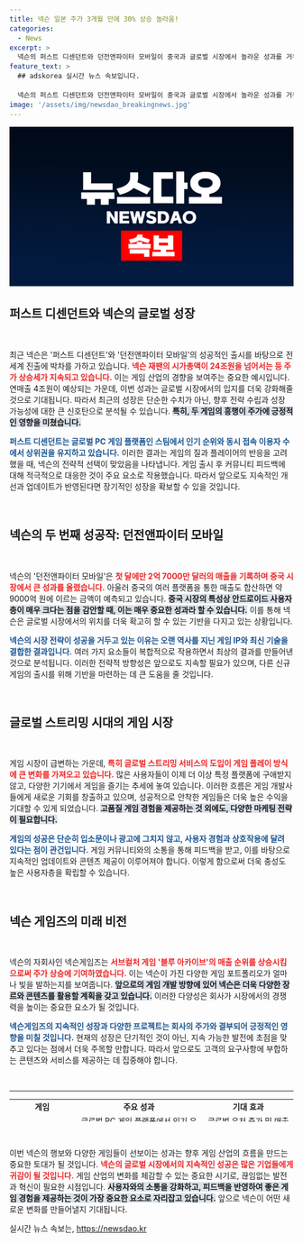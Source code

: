```yaml
---
title: 넥슨 일본 주가 3개월 만에 30% 상승 놀라움!
categories:
  - News
excerpt: >
  넥슨의 퍼스트 디센던트와 던전앤파이터 모바일이 중국과 글로벌 시장에서 놀라운 성과를 거두며, 넥슨 재팬 주가는 3200엔을 넘어섰습니다. 연매출 4조원 돌파도 기대되는 이 시점, 게임업계의 큰 주목을 받고 있습니다!
feature_text: >
  ## adskorea 실시간 뉴스 속보입니다.

  넥슨의 퍼스트 디센던트와 던전앤파이터 모바일이 중국과 글로벌 시장에서 놀라운 성과를 거두며, 넥슨 재팬 주가는 3200엔을 넘어섰습니다. 연매출 4조원 돌파도 기대되는 이 시점, 게임업계의 큰 주목을 받고 있습니다!
image: '/assets/img/newsdao_breakingnews.jpg'
---
```


<p><img src="/assets/img/newsdao_breakingnews.jpg" alt="adskorea 속보" /></p>

<h2 data-ke-size="size26">퍼스트 디센던트와 넥슨의 글로벌 성장</h2>

<p data-ke-size="size16">&nbsp;</p>

<p>최근 넥슨은 '퍼스트 디센던트'와 '던전앤파이터 모바일'의 성공적인 출시를 바탕으로 전 세계 진출에 박차를 가하고 있습니다. <b><span style="color: #ee2323;">넥슨 재팬의 시가총액이 24조원을 넘어서는 등 주가 상승세가 지속되고 있습니다.</span></b> 이는 게임 산업의 경향을 보여주는 중요한 예시입니다. 연매출 4조원이 예상되는 가운데, 이번 성과는 글로벌 시장에서의 입지를 더욱 강화해줄 것으로 기대됩니다. 따라서 최근의 성장은 단순한 수치가 아닌, 향후 전략 수립과 성장 가능성에 대한 큰 신호탄으로 분석될 수 있습니다. <b><span style="background-color: #21538527;">특히, 두 게임의 흥행이 주가에 긍정적인 영향을 미쳤습니다.</span></b></p>

<p><b><span style="color: #1a5490;">퍼스트 디센던트는 글로벌 PC 게임 플랫폼인 스팀에서 인기 순위와 동시 접속 이용자 수에서 상위권을 유지하고 있습니다.</span></b> 이러한 결과는 게임의 질과 플레이어의 반응을 고려했을 때, 넥슨의 전략적 선택이 맞았음을 나타냅니다. 게임 출시 후 커뮤니티 피드백에 대해 적극적으로 대응한 것이 주요 요소로 작용했습니다. 따라서 앞으로도 지속적인 개선과 업데이트가 반영된다면 장기적인 성장을 확보할 수 있을 것입니다.</p>

<p data-ke-size="size16">&nbsp;</p>

<h2 data-ke-size="size26">넥슨의 두 번째 성공작: 던전앤파이터 모바일</h2>

<p data-ke-size="size16">&nbsp;</p>

<p>넥슨의 '던전앤파이터 모바일'은 <b><span style="color: #ee2323;">첫 달에만 2억 7000만 달러의 매출을 기록하며 중국 시장에서 큰 성과를 올렸습니다.</span></b> 아울러 중국의 여러 플랫폼을 통한 매출도 합산하면 약 9000억 원에 이르는 금액이 예측되고 있습니다. <b><span style="background-color: #21538527;">중국 시장의 특성상 안드로이드 사용자층이 매우 크다는 점을 감안할 때, 이는 매우 중요한 성과라 할 수 있습니다.</span></b> 이를 통해 넥슨은 글로벌 시장에서의 위치를 더욱 확고히 할 수 있는 기반을 다지고 있는 상황입니다.</p>

<p><b><span style="color: #1a5490;">넥슨의 시장 전략이 성공을 거두고 있는 이유는 오랜 역사를 지닌 게임 IP와 최신 기술을 결합한 결과입니다.</span></b> 여러 가지 요소들이 복합적으로 작용하면서 최상의 결과를 만들어낸 것으로 분석됩니다. 이러한 전략적 방향성은 앞으로도 지속할 필요가 있으며, 다른 신규 게임의 출시를 위해 기반을 마련하는 데 큰 도움을 줄 것입니다.</p>

<p data-ke-size="size16">&nbsp;</p>

<h2 data-ke-size="size26">글로벌 스트리밍 시대의 게임 시장</h2>

<p data-ke-size="size16">&nbsp;</p>

<p>게임 시장이 급변하는 가운데, <b><span style="color: #ee2323;">특히 글로벌 스트리밍 서비스의 도입이 게임 플레이 방식에 큰 변화를 가져오고 있습니다.</span></b> 많은 사용자들이 이제 더 이상 특정 플랫폼에 구애받지 않고, 다양한 기기에서 게임을 즐기는 추세에 놓여 있습니다. 이러한 흐름은 게임 개발사들에게 새로운 기회를 창출하고 있으며, 성공적으로 안착한 게임들은 더욱 높은 수익을 기대할 수 있게 되었습니다. <b><span style="background-color: #21538527;">고품질 게임 경험을 제공하는 것 외에도, 다양한 마케팅 전략이 필요합니다.</span></b></p>

<p><b><span style="color: #1a5490;">게임의 성공은 단순히 입소문이나 광고에 그치지 않고, 사용자 경험과 상호작용에 달려 있다는 점이 관건입니다.</span></b> 게임 커뮤니티와의 소통을 통해 피드백을 받고, 이를 바탕으로 지속적인 업데이트와 콘텐츠 제공이 이루어져야 합니다. 이렇게 함으로써 더욱 충성도 높은 사용자층을 확립할 수 있습니다.</p>

<p data-ke-size="size16">&nbsp;</p>

<h2 data-ke-size="size26">넥슨 게임즈의 미래 비전</h2>

<p data-ke-size="size16">&nbsp;</p>

<p>넥슨의 자회사인 넥슨게임즈는 <b><span style="color: #ee2323;">서브컬처 게임 '블루 아카이브'의 매출 순위를 상승시킴으로써 주가 상승에 기여하였습니다.</span></b> 이는 넥슨이 가진 다양한 게임 포트폴리오가 얼마나 빛을 발하는지를 보여줍니다. <b><span style="background-color: #21538527;">앞으로의 게임 개발 방향에 있어 넥슨은 더욱 다양한 장르와 콘텐츠를 활용할 계획을 갖고 있습니다.</span></b> 이러한 다양성은 회사가 시장에서의 경쟁력을 높이는 중요한 요소가 될 것입니다.</p>

<p><b><span style="color: #1a5490;">넥슨게임즈의 지속적인 성장과 다양한 프로젝트는 회사의 주가와 결부되어 긍정적인 영향을 미칠 것입니다.</span></b> 현재의 성장은 단기적인 것이 아닌, 지속 가능한 발전에 초점을 맞추고 있다는 점에서 더욱 주목할 만합니다. 따라서 앞으로도 고객의 요구사항에 부합하는 콘텐츠와 서비스를 제공하는 데 집중해야 합니다.</p>

<p data-ke-size="size16">&nbsp;</p>

<hr>

<table style="width: 100%; height: 40px;">
  <tbody>
    <tr>
      <td style="text-align: center; height: 17px;"><b>게임</b></td>
      <td style="text-align: center; height: 17px;"><b>주요 성과</b></td>
      <td style="text-align: center; height: 17px;"><b>기대 효과</b></td>
    </tr>
    <tr>
      <td style="text-align: center; height: 17px;">퍼스트 디센던트</td>
      <td style="text-align: center; height: 17px;">글로벌 PC 게임 플랫폼에서 인기 유지</td>
      <td style="text-align: center; height: 17px;">글로벌 유저 증가 및 매출 상승</td>
    </tr>
    <tr>
      <td style="text-align: center; height: 17px;">던전앤파이터 모바일</td>
      <td style="text-align: center; height: 17px;">중국에서 첫 달 2억7000만 달러 매출 기록</td>
      <td style="text-align: center; height: 17px;">중국 시장 확장 및 매출 증가</td>
    </tr>
    <tr>
      <td style="text-align: center; height: 17px;">블루 아카이브</td>
      <td style="text-align: center; height: 17px;">매출 순위 3위 기록</td>
      <td style="text-align: center; height: 17px;">주가 상승 및 게임 인지도 확대</td>
    </tr>
  </tbody>
</table>

<p data-ke-size="size16">&nbsp;</p>

<p>이번 넥슨의 행보와 다양한 게임들이 선보이는 성과는 향후 게임 산업의 흐름을 만드는 중요한 토대가 될 것입니다. <b><span style="color: #ee2323;">넥슨의 글로벌 시장에서의 지속적인 성공은 많은 기업들에게 귀감이 될 것입니다.</span></b> 게임 산업의 변화를 체감할 수 있는 중요한 시기로, 끊임없는 발전과 혁신이 필요한 시점입니다. <b><span style="background-color: #21538527;">사용자와의 소통을 강화하고, 피드백을 반영하여 좋은 게임 경험을 제공하는 것이 가장 중요한 요소로 자리잡고 있습니다.</span></b> 앞으로 넥슨이 어떤 새로운 변화를 만들어낼지 기대됩니다.</p>
실시간 뉴스 속보는, <a href="https://newsdao.kr" rel="dofollow">https://newsdao.kr</a>


